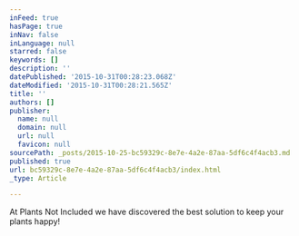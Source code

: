 ```yaml
---
inFeed: true
hasPage: true
inNav: false
inLanguage: null
starred: false
keywords: []
description: ''
datePublished: '2015-10-31T00:28:23.068Z'
dateModified: '2015-10-31T00:28:21.565Z'
title: ''
authors: []
publisher:
  name: null
  domain: null
  url: null
  favicon: null
sourcePath: _posts/2015-10-25-bc59329c-8e7e-4a2e-87aa-5df6c4f4acb3.md
published: true
url: bc59329c-8e7e-4a2e-87aa-5df6c4f4acb3/index.html
_type: Article

---
```

At Plants Not Included we have discovered the best solution to keep your plants happy!